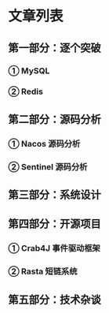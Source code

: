 # 文章列表

## 第一部分：逐个突破
### **① MySQL**
### **② Redis**

## 第二部分：源码分析
### **① Nacos 源码分析**
### **② Sentinel 源码分析**

## 第三部分：系统设计

## 第四部分：开源项目
### **① Crab4J 事件驱动框架**
### **② Rasta 短链系统**

## 第五部分：技术杂谈

